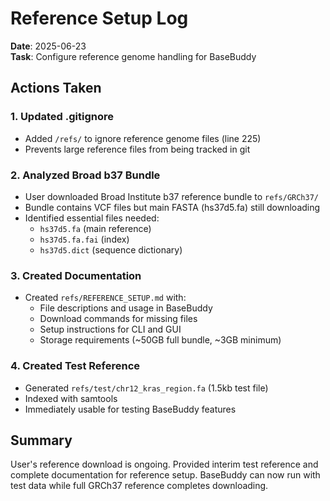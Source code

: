 # Reference Setup Log
**Date**: 2025-06-23  
**Task**: Configure reference genome handling for BaseBuddy

## Actions Taken

### 1. Updated .gitignore
- Added `/refs/` to ignore reference genome files (line 225)
- Prevents large reference files from being tracked in git

### 2. Analyzed Broad b37 Bundle
- User downloaded Broad Institute b37 reference bundle to `refs/GRCh37/`
- Bundle contains VCF files but main FASTA (hs37d5.fa) still downloading
- Identified essential files needed:
  - `hs37d5.fa` (main reference)
  - `hs37d5.fa.fai` (index)
  - `hs37d5.dict` (sequence dictionary)

### 3. Created Documentation
- Created `refs/REFERENCE_SETUP.md` with:
  - File descriptions and usage in BaseBuddy
  - Download commands for missing files
  - Setup instructions for CLI and GUI
  - Storage requirements (~50GB full bundle, ~3GB minimum)

### 4. Created Test Reference
- Generated `refs/test/chr12_kras_region.fa` (1.5kb test file)
- Indexed with samtools
- Immediately usable for testing BaseBuddy features

## Summary
User's reference download is ongoing. Provided interim test reference and complete documentation for reference setup. BaseBuddy can now run with test data while full GRCh37 reference completes downloading.